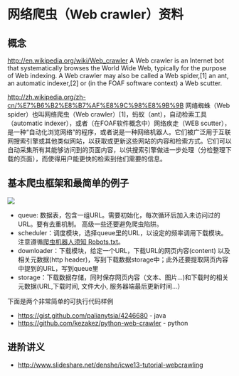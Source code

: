 # 网络爬虫（Web crawler）资料

## 概念
http://en.wikipedia.org/wiki/Web_crawler A Web crawler is an Internet bot that systematically browses the World Wide Web, typically for the purpose of Web indexing. A Web crawler may also be called a Web spider,[1] an ant, an automatic indexer,[2] or (in the FOAF software context) a Web scutter.

http://zh.wikipedia.org/zh-cn/%E7%B6%B2%E8%B7%AF%E8%9C%98%E8%9B%9B 网络蜘蛛（Web spider）也叫网络爬虫（Web crawler）[1]，蚂蚁（ant），自动检索工具（automatic indexer），或者（在FOAF软件概念中）网络疾走（WEB scutter），是一种“自动化浏览网络”的程序，或者说是一种网络机器人。它们被广泛用于互联网搜索引擎或其他类似网站，以获取或更新这些网站的内容和检索方式。它们可以自动采集所有其能够访问到的页面内容，以供搜索引擎做进一步处理（分检整理下载的页面），而使得用户能更快的检索到他们需要的信息。

## 基本爬虫框架和最简单的例子

![](http://upload.wikimedia.org/wikipedia/commons/thumb/d/df/WebCrawlerArchitecture.svg/300px-WebCrawlerArchitecture.svg.png)
* queue: 数据表，包含一组URL。需要初始化，每次循环后加入未访问过的URL。要有去重机制。 高级一些还要避免爬虫陷阱。
* scheduler：调度模块，选择queue里的URL，以设定的频率调用下载模块。注意遵循[爬虫机器人须知 Robots.txt](http://en.wikipedia.org/wiki/Robots_exclusion_standard)。
* downloader：下载模块，给定一个URL，下载URL的网页内容(content) 以及相关元数据(http header)，写到下载数据storage中；此外还要提取网页内容中提到的URL，写到queue里
* storage：下载数据存储，同时保存网页内容（文本、图片...)和下载时的相关元数据(URL,下载时间, 文件大小, 服务器端最后更新时间...）

下面是两个非常简单的可执行代码样例
* https://gist.github.com/palianytsia/4246680  - java 
* https://github.com/kezakez/python-web-crawler  - python


## 进阶讲义
* http://www.slideshare.net/denshe/icwe13-tutorial-webcrawling
